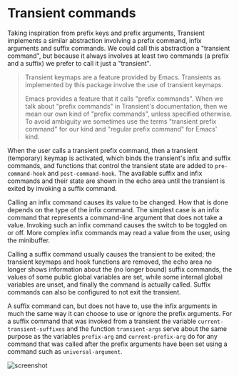 Transient commands
==================

Taking inspiration from prefix keys and prefix arguments, Transient
implements a similar abstraction involving a prefix command, infix
arguments and suffix commands.  We could call this abstraction a
"transient command", but because it always involves at least two
commands (a prefix and a suffix) we prefer to call it just a
"transient".

> Transient keymaps are a feature provided by Emacs.  Transients as
> implemented by this package involve the use of transient keymaps.
> 
> Emacs provides a feature that it calls "prefix commands".  When we
> talk about "prefix commands" in Transient's documentation, then we
> mean our own kind of "prefix commands", unless specified otherwise.
> To avoid ambiguity we sometimes use the terms "transient prefix
> command" for our kind and "regular prefix command" for Emacs' kind.

When the user calls a transient prefix command, then a transient
(temporary) keymap is activated, which binds the transient's infix and
suffix commands, and functions that control the transient state are
added to `pre-command-hook` and `post-command-hook`.  The available
suffix and infix commands and their state are shown in the echo area
until the transient is exited by invoking a suffix command.

Calling an infix command causes its value to be changed.  How that is
done depends on the type of the infix command.  The simplest case is
an infix command that represents a command-line argument that does not
take a value.  Invoking such an infix command causes the switch to be
toggled on or off.  More complex infix commands may read a value from
the user, using the minibuffer.

Calling a suffix command usually causes the transient to be exited;
the transient keymaps and hook functions are removed, the echo area no
longer shows information about the (no longer bound) suffix commands,
the values of some public global variables are set, while some
internal global variables are unset, and finally the command is
actually called.  Suffix commands can also be configured to not exit
the transient.

A suffix command can, but does not have to, use the infix arguments in
much the same way it can choose to use or ignore the prefix arguments.
For a suffix command that was invoked from a transient the variable
`current-transient-suffixes` and the function `transient-args` serve about
the same purpose as the variables `prefix-arg` and `current-prefix-arg` do
for any command that was called after the prefix arguments have been
set using a command such as `universal-argument`.

![screenshot](https://emacsair.me/assets/posts/transient.png)
